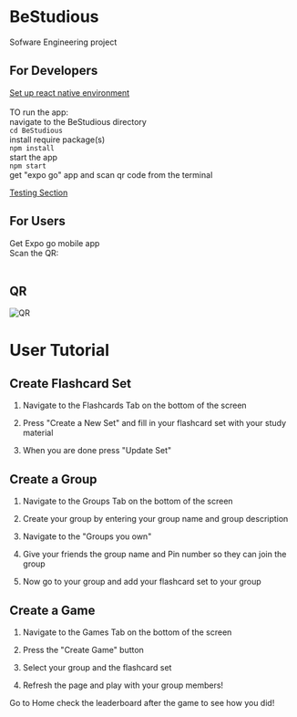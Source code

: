 # BeStudious
 Sofware Engineering project 

## **For Developers**<br>
[Set up react native environment](https://reactnative.dev/docs/environment-setup?guide=native)
<br> <br>
TO run the app:<br>
navigate to the BeStudious directory <br>
```cd BeStudious```<br>
install require package(s) <br>
```npm install``` <br>
start the app <br>
```npm start```<br>
get "expo go" app and scan qr code from the terminal<br>

[Testing Section](Test/README.md)

## **For Users** <br>
Get Expo go mobile app<br>
Scan the QR:
<br><br>
## QR  <br>
![QR](eas-update.svg)

# User Tutorial

## Create Flashcard Set

1. Navigate to the Flashcards Tab on the bottom of the screen

2. Press "Create a New Set" and fill in your flashcard set with your study material

3. When you are done press "Update Set" <br>

## Create a Group

1. Navigate to the Groups Tab on the bottom of the screen

2. Create your group by entering your group name and group description

3. Navigate to the "Groups you own"

4. Give your friends the group name and Pin number so they can join the group

5. Now go to your group and add your flashcard set to your group

## Create a Game

1. Navigate to the Games Tab on the bottom of the screen

2. Press the "Create Game" button

3. Select your group and the flashcard set

4. Refresh the page and play with your group members!

Go to Home check the leaderboard after the game to see how you did!


